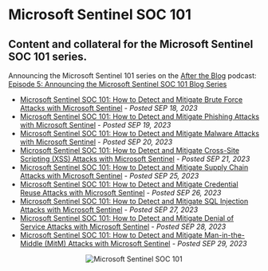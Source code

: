 # Microsoft Sentinel SOC 101<br>
## Content and collateral for the Microsoft Sentinel SOC 101 series.

Announcing the Microsoft Sentinel 101 series on the <a href="https://rodtrent.substack.com/podcast" target="_blank">After the Blog</a> podcast: <a href="https://rodtrent.substack.com/p/episode-5-announcing-the-microsoft#details" target="_blank">Episode 5: Announcing the Microsoft Sentinel SOC 101 Blog Series</a>

* <a href="https://rodtrent.substack.com/p/microsoft-sentinel-soc-101-how-to" target="_blank">Microsoft Sentinel SOC 101: How to Detect and Mitigate Brute Force Attacks with Microsoft Sentinel</a> - <i>Posted SEP 18, 2023</i>
* <a href="https://rodtrent.substack.com/p/microsoft-sentinel-soc-101-how-to-443" target="_blank">Microsoft Sentinel SOC 101: How to Detect and Mitigate Phishing Attacks with Microsoft Sentinel</a> - <i>Posted SEP 19, 2023</i>
* <a href="https://rodtrent.substack.com/p/microsoft-sentinel-soc-101-how-to-321" target="_blank">Microsoft Sentinel SOC 101: How to Detect and Mitigate Malware Attacks with Microsoft Sentinel</a> - <i>Posted SEP 20, 2023</i>
* <a href="https://rodtrent.substack.com/p/microsoft-sentinel-soc-101-how-to-658" target="_blank">Microsoft Sentinel SOC 101: How to Detect and Mitigate Cross-Site Scripting (XSS) Attacks with Microsoft Sentinel</a> - <i>Posted SEP 21, 2023</i>
* <a href="https://rodtrent.substack.com/p/microsoft-sentinel-soc-101-how-to-f83" target="_blank">Microsoft Sentinel SOC 101: How to Detect and Mitigate Supply Chain Attacks with Microsoft Sentinel</a> - <i>Posted SEP 25, 2023</i>
* <a href="https://rodtrent.substack.com/p/microsoft-sentinel-soc-101-how-to-5ab" target="_blank">Microsoft Sentinel SOC 101: How to Detect and Mitigate Credential Reuse Attacks with Microsoft Sentinel</a> - <i>Posted SEP 26, 2023</i>
* <a href="https://rodtrent.substack.com/p/microsoft-sentinel-soc-101-how-to-28a" target="_blank">Microsoft Sentinel SOC 101: How to Detect and Mitigate SQL Injection Attacks with Microsoft Sentinel</a> - <i>Posted SEP 27, 2023</i>
* <a href="https://rodtrent.substack.com/p/microsoft-sentinel-soc-101-how-to-8be" target="_blank">Microsoft Sentinel SOC 101: How to Detect and Mitigate Denial of Service Attacks with Microsoft Sentinel</a> - <i>Posted SEP 28, 2023</i>
* <a href="https://rodtrent.substack.com/p/microsoft-sentinel-soc-101-how-to-ae5" target="_blank">Microsoft Sentinel SOC 101: How to Detect and Mitigate Man-in-the-Middle (MitM) Attacks with Microsoft Sentinel</a> - <i>Posted SEP 29, 2023</i>

<p align="center"><img src="https://github.com/rod-trent/Sentinel-SOC-101/blob/main/Images/sentinelsocsmall.jpeg?raw=true" alt="Microsoft Sentinel SOC 101"></center></p>
